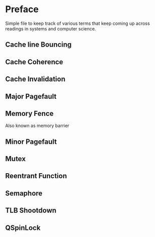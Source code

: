 Preface
=======

Simple file to keep track of various terms that keep coming up across readings
in systems and computer science.

Cache line Bouncing
-------------------

Cache Coherence
---------------

Cache Invalidation
------------------

Major Pagefault
---------------

Memory Fence
------------
Also known as memory barrier

Minor Pagefault
---------------

Mutex
-----

Reentrant Function
------------------

Semaphore
---------

TLB Shootdown
-------------

QSpinLock
---------

